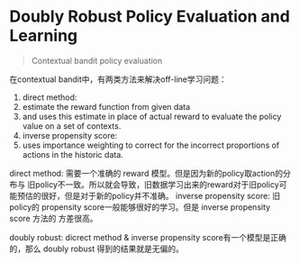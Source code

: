 # Doubly Robust Policy Evaluation and Learning
> Contextual bandit policy evaluation

在contextual bandit中，有两类方法来解决off-line学习问题：
1. direct method: 
  1. estimate the reward function from given data 
  2. and uses this estimate in place of actual reward to evaluate the policy value on a set of contexts.
2. inverse propensity score:
  1. uses importance weighting to correct for the incorrect proportions of actions in the historic data.
  
direct method: 需要一个准确的 reward 模型。但是因为新的policy取action的分布与 旧policy不一致。所以就会导致，旧数据学习出来的reward对于旧policy可能预估的很好，但是对于新的policy并不准确。
inverse propensity score: 旧policy的 propensity score一般能够很好的学习。但是 inverse propensity score 方法的 方差很高。

doubly robust: dicrect method & inverse propensity score有一个模型是正确的，那么 doubly robust 得到的结果就是无偏的。
